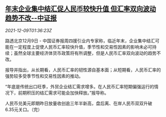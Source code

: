 <!--1639015264000-->
[年末企业集中结汇促人民币较快升值 但汇率双向波动趋势不改--中证报](https://cn.reuters.com/article/chinese-newspaper-yuan-comments-1209-thu-idCNKBS2IO041)
------

<div><i>2021-12-09T01:36:23Z</i></div><p>路透北京12月9日 - 中国证券报周四援引业内专家称，临近年末，企业集中结汇可能在一定程度上促使人民币汇率较快升值，季节性和交易性因素的影响未必可持续；虽然全球主要经济体货币政策将有所调整，但是人民币汇率双向波动的趋势不改。</p><p>报导并指出，从长期看，人民币汇率的韧性源自基本面；从短期看，人民币汇率的强势较多受季节性和交易性因素的推动。</p><p>“年底是传统出口旺季，外贸企业结汇需求增多。在人民币汇率短期偏强运行的情况下，前期积压的结汇需求可能会加快释放。”报导称。</p><p>人民币兑美元即期昨日放量收创逾三年半新高，盘后离、在岸人民币双双升破6.35元关口。（完）</p>
